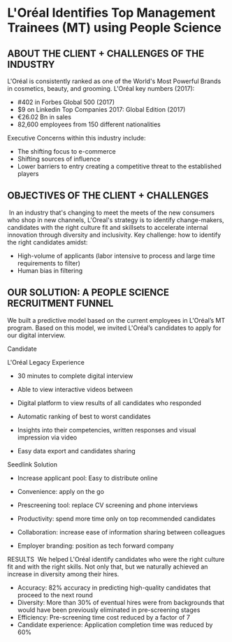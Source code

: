 # L'Oréal Identifies Top Management Trainees (MT) using People Science

## ABOUT THE CLIENT + CHALLENGES OF THE INDUSTRY

L'Oréal is consistently ranked as one of the World's Most Powerful Brands in cosmetics, beauty, and grooming.
L'Oréal key numbers (2017): 
* #402 in Forbes Global 500 (2017)
* $9 on Linkedin Top Companies 2017: Global Edition (2017)
* €26.02 Bn in sales 
* 82,600 employees from 150 different nationalities

Executive Concerns within this industry include:
* The shifting focus to e-commerce
* Shifting sources of influence
* Lower barriers to entry creating a competitive threat to the established players

## OBJECTIVES OF THE CLIENT + CHALLENGES
 In an industry that's changing to meet the meets of the new consumers who shop in new channels, L'Oreal's strategy is to identify change-makers, candidates with the right culture fit and skillsets to accelerate internal innovation through diversity and inclusivity.
Key challenge: how to identify the right candidates amidst: 
* High-volume of applicants (labor intensive to process and large time requirements to filter)
* Human bias in filtering

## OUR SOLUTION: A PEOPLE SCIENCE RECRUITMENT FUNNEL

We built a predictive model based on the current employees in L'Oréal’s MT program. Based on this model, we invited L'Oréal’s candidates to apply for our digital interview.




Candidate

L'Oréal
Legacy Experience 
* 30 minutes to complete digital interview
* Able to view interactive videos between 

* Digital platform to view results of all candidates who responded
* Automatic ranking of best to worst candidates
* Insights into their competencies, written responses and visual impression via video
* Easy data export and candidates sharing

Seedlink
Solution
* Increase applicant pool: Easy to distribute online 
* Convenience: apply on the go

* Prescreening tool: replace CV screening and phone interviews
* Productivity: spend more time only on top recommended candidates
* Collaboration: increase ease of information sharing between colleagues
* Employer branding: position as tech forward company


RESULTS
 We helped L'Oréal identify candidates who were the right culture fit and with the right skills. Not only that, but we naturally achieved an increase in diversity among their hires.
* Accuracy: 82% accuracy in predicting high-quality candidates that proceed to the next round
* Diversity: More than 30% of eventual hires were from backgrounds that would have been previously eliminated in pre-screening stages
* Efficiency: Pre-screening time cost reduced by a factor of 7
* Candidate experience: Application completion time was reduced by 60%



